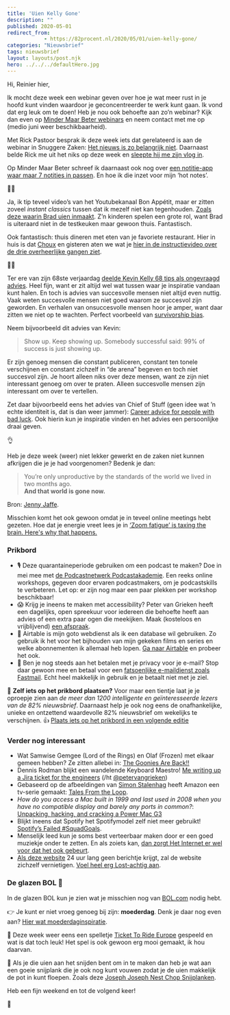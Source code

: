```yaml
---
title: 'Uien Kelly Gone'
description: ""
published: 2020-05-01
redirect_from: 
            - https://82procent.nl/2020/05/01/uien-kelly-gone/
categories: "Nieuwsbrief"
tags: nieuwsbrief	
layout: layouts/post.njk
hero: ../../../defaultHero.jpg
---
```

<!-- wp:paragraph -->

Hi, Reinier hier,

<!-- /wp:paragraph -->

<!-- wp:paragraph -->

Ik mocht deze week een webinar geven over hoe je wat meer rust in je hoofd kunt vinden waardoor je geconcentreerder te werk kunt gaan. Ik vond dat erg leuk om te doen! Heb je nou ook behoefte aan zo’n webinar? Kijk dan even op [Minder Maar Beter webinars](https://mindermaarbeter.nl/webinars-en-workshops/) en neem contact met me op (medio juni weer beschikbaarheid).

<!-- /wp:paragraph -->

<!-- wp:paragraph -->

Met Rick Pastoor besprak ik deze week iets dat gerelateerd is aan de webinar in Snuggere Zaken: [Het nieuws is zo belangrijk niet](https://www.snuggerezaken.nl/25). Daarnaast belde Rick me uit het niks op deze week en [sleepte hij me zijn vlog in](https://youtu.be/XB_S2tTsuiA).

<!-- /wp:paragraph -->

<!-- wp:paragraph -->

Op Minder Maar Beter schreef ik daarnaast ook nog over [een notitie-app waar maar 7 notities in passen](https://mindermaarbeter.nl/apptips/hou-je-hot-notes-bij-de-hand-met-tot/). En hoe ik die inzet voor mijn ‘hot notes’.

<!-- /wp:paragraph -->

<!-- wp:paragraph -->

👨‍🍳

<!-- /wp:paragraph -->

<!-- wp:paragraph -->

Ja, ik tip teveel video’s van het Youtubekanaal Bon Appétit, maar er zitten zoveel _instant classics_ tussen dat ik mezelf niet kan tegenhouden. [Zoals deze waarin Brad uien inmaakt](https://www.youtube.com/watch?v=gB4g8HhuXFk). Z’n kinderen spelen een grote rol, want Brad is uiteraard niet in de testkeuken maar gewoon thuis. Fantastisch.

<!-- /wp:paragraph -->

<!-- wp:paragraph -->

Ook fantastisch: thuis dineren met eten van je favoriete restaurant. Hier in huis is dat [Choux](https://choux.nl) en gisteren aten we wat je [hier in de instructievideo over de drie overheerlijke gangen ziet](https://youtu.be/_7jrslSCssE).

<!-- /wp:paragraph -->

<!-- wp:paragraph -->

👨‍🎓

<!-- /wp:paragraph -->

<!-- wp:paragraph -->

Ter ere van zijn 68ste verjaardag [deelde Kevin Kelly 68 tips als ongevraagd advies](https://kk.org/thetechnium/68-bits-of-unsolicited-advice/). Heel fijn, want er zit altijd wel wat tussen waar je inspiratie vandaan kunt halen. En toch is advies van succesvolle mensen niet altijd even nuttig. Vaak weten succesvolle mensen niet goed waarom ze succesvol zijn geworden. En verhalen van onsuccesvolle mensen hoor je amper, want daar zitten we niet op te wachten. Perfect voorbeeld van [survivorship bias](https://en.wikipedia.org/wiki/Survivorship_bias).

<!-- /wp:paragraph -->

<!-- wp:paragraph -->

Neem bijvoorbeeld dit advies van Kevin:

<!-- /wp:paragraph -->

<!-- wp:quote -->

> Show up. Keep showing up. Somebody successful said: 99% of success is just showing up.

<!-- /wp:quote -->

<!-- wp:paragraph -->

Er zijn genoeg mensen die constant publiceren, constant ten tonele verschijnen en constant zichzelf in “de arena” begeven en toch niet succesvol zijn. Je hoort alleen niks over deze mensen, want ze zijn niet interessant genoeg om over te praten. Alleen succesvolle mensen zijn interessant om over te vertellen.

<!-- /wp:paragraph -->

<!-- wp:paragraph -->

Zet daar bijvoorbeeld eens het advies van Chief of Stuff (geen idee wat ’n echte identiteit is, dat is dan weer jammer): [Career advice for people with bad luck](https://chiefofstuff.substack.com/p/career-advice-for-people-with-bad). Ook hierin kun je inspiratie vinden en het advies een persoonlijke draai geven.

<!-- /wp:paragraph -->

<!-- wp:paragraph -->

👌

<!-- /wp:paragraph -->

<!-- wp:paragraph -->

Heb je deze week (weer) niet lekker gewerkt en de zaken niet kunnen afkrijgen die je je had voorgenomen? Bedenk je dan:

<!-- /wp:paragraph -->

<!-- wp:quote -->

> You’re only unproductive by the standards of the world we lived in two months ago.  
> **And that world is gone now.**

<!-- /wp:quote -->

<!-- wp:paragraph -->

Bron: [Jenny Jaffe](https://twitter.com/jennyjaffe/status/1254460953271230464).

<!-- /wp:paragraph -->

<!-- wp:paragraph -->

Misschien komt het ook gewoon omdat je in teveel online meetings hebt gezeten. Hoe dat je energie vreet lees je in [‘Zoom fatigue’ is taxing the brain. Here's why that happens.](https://www.nationalgeographic.com/science/2020/04/coronavirus-zoom-fatigue-is-taxing-the-brain-here-is-why-that-happens/)

<!-- /wp:paragraph -->

<!-- wp:heading {"level":3} -->

### Prikbord

<!-- /wp:heading -->

<!-- wp:list -->

- 🎙 Deze quarantaineperiode gebruiken om een podcast te maken? Doe in mei mee met [de Podcastnetwerk Podcastakademie](https://www.podcastnetwerk.nl/doe-mee-aan-de-podcastakademie/). Een reeks online workshops, gegeven door ervaren podcastmakers, om je podcastskills te verbeteren. Let op: er zijn nog maar een paar plekken per workshop beschikbaar!
- 😱 Krijg je ineens te maken met accessibility? Peter van Grieken heeft een dagelijks, open spreekuur voor iedereen die behoefte heeft aan advies of een extra paar ogen die meekijken. Maak (kosteloos en vrijblijvend) [een afspraak](https://frozenrockets.nl/office-hours).
- 📒 Airtable is mijn goto webdienst als ik een database wil gebruiken. Zo gebruik ik het voor het bijhouden van mijn gekeken films en series en welke abonnementen ik allemaal heb lopen. [Ga naar Airtable](https://airtable.com/invite/r/W0nbwRR1) en probeer het ook.
- 📧 Ben je nog steeds aan het betalen met je privacy voor je e-mail? Stop daar gewoon mee en betaal voor een [fatsoenlijke e-maildienst zoals Fastmail](https://www.fastmail.com/?STKI=16948328). Echt heel makkelijk in gebruik en je betaalt niet met je ziel.

<!-- /wp:list -->

<!-- wp:paragraph -->

💙 **Zelf iets op het prikbord plaatsen?** Voor maar een tientje laat je je oproepje zien aan _de meer dan 1200 intelligente en geïnteresseerde lezers van de 82% nieuwsbrief_. Daarnaast help je ook nog eens de onafhankelijke, unieke en ontzettend waardevolle 82% nieuwsbrief om wekelijks te verschijnen. 👍 [Plaats iets op het prikbord in een volgende editie](https://82procent.nl/plaats-een-oproepje/)

<!-- /wp:paragraph -->

<!-- wp:heading {"level":3} -->

### Verder nog interessant

<!-- /wp:heading -->

<!-- wp:list -->

- Wat Samwise Gemgee (Lord of the Rings) en Olaf (Frozen) met elkaar gemeen hebben? Ze zitten allebei in: [The Goonies Are Back!!](https://www.youtube.com/watch?v=-SF_VyXQpyo)
- Dennis Rodman blijkt een wandelende Keyboard Maestro! [Me writing up a Jira ticket for the engineers](https://twitter.com/joshhemsley/status/1254826489440157696) (/ht [@petervangrieken](https://twitter.com/petervangrieken))
- Gebaseerd op de afbeeldingen van [Simon Stalenhag](http://www.simonstalenhag.se) heeft Amazon een tv-serie gemaakt: [Tales From the Loop](https://www.youtube.com/watch?v=1htuNZp82Ck&feature=youtu.be).
- _How do you access a Mac built in 1999 and last used in 2008 when you have no compatible display and barely any ports in common?_: [Unpacking, hacking, and cracking a Power Mac G3](https://sixcolors.com/post/2020/03/unpacking-hacking-and-cracking-a-powermac-g3/)
- Blijkt ineens dat Spotify het Spotifymodel zelf niet meer gebruikt! [Spotify’s Failed #SquadGoals](https://www.jeremiahlee.com/posts/failed-squad-goals/).
- Menselijk leed kun je soms best verteerbaar maken door er een goed muziekje onder te zetten. En als zoiets kan, [dan zorgt Het Internet er wel voor dat het ook gebeurt](https://twitter.com/JasonGregor/status/1245407976598286337).
- [Als deze website](https://www.thiswebsitewillselfdestruct.com) 24 uur lang geen berichtje krijgt, zal de website zichzelf vernietigen. [Voel heel erg Lost-achtig aan](https://lostpedia.fandom.com/wiki/Pushing_the_button).

<!-- /wp:list -->

<!-- wp:heading {"level":3} -->

### De glazen BOL 🔮

<!-- /wp:heading -->

<!-- wp:paragraph -->

In de glazen BOL kun je zien wat je misschien nog van [BOL.com](https://partner.bol.com/click/click?p=2&t=url&s=1066120&f=TXL&url=https%3A%2F%2Fwww.bol.com%2Fnl%2F&name=de%20winkel%20van%20ons%20allemaal) nodig hebt.

<!-- /wp:paragraph -->

<!-- wp:paragraph -->

👉 Je kunt er niet vroeg genoeg bij zijn: **moederdag**. Denk je daar nog even aan? [Hier wat moederdaginspiratie](https://partner.bol.com/click/click?p=2&t=url&s=1066120&f=TXL&url=https%3A%2F%2Fwww.bol.com%2Fnl%2Fm%2Fmoederdag%2F&name=Moederdagcadeau%20kopen%3F%20Vind%20het%20perfecte%20moede…).

<!-- /wp:paragraph -->

<!-- wp:paragraph -->

🚂 Deze week weer eens een spelletje [Ticket To Ride Europe](https://partner.bol.com/click/click?p=2&t=url&s=1066120&f=TXL&url=https%3A%2F%2Fwww.bol.com%2Fnl%2Fp%2Fticket-to-ride-europe-bordspel%2F1004004006510342%2F&name=Ticket%20to%20Ride%20Europe%20-%20Bordspel) gespeeld en wat is dat toch leuk! Het spel is ook gewoon erg mooi gemaakt, ik hou daarvan.

<!-- /wp:paragraph -->

<!-- wp:paragraph -->

🔪 Als je die uien aan het snijden bent om in te maken dan heb je wat aan een goeie snijplank die je ook nog kunt vouwen zodat je de uien makkelijk de pot in kunt floepen. Zoals deze [Joseph Joseph Nest Chop Snijplanken](https://partner.bol.com/click/click?p=2&t=url&s=1066120&f=TXL&url=https%3A%2F%2Fwww.bol.com%2Fnl%2Fp%2Fjoseph-joseph-nest-chop-snijplanken-opstaande-rand-polypropyleen-set-van-3-stuks-opal%2F9200000065663948%2F&name=Joseph%20Joseph%20Nest%20Chop%20Snijplanken%20-%20Opstaand…).

<!-- /wp:paragraph -->

<!-- wp:paragraph -->

Heb een fijn weekend en tot de volgend keer!

<!-- /wp:paragraph -->

<!-- wp:paragraph -->

👋

<!-- /wp:paragraph -->

<!-- wp:block {"ref":214} /-->
